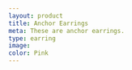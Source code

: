 ```yaml
---
layout: product
title: Anchor Earrings
meta: These are anchor earrings. 
type: earring
image:
color: Pink
---
```


